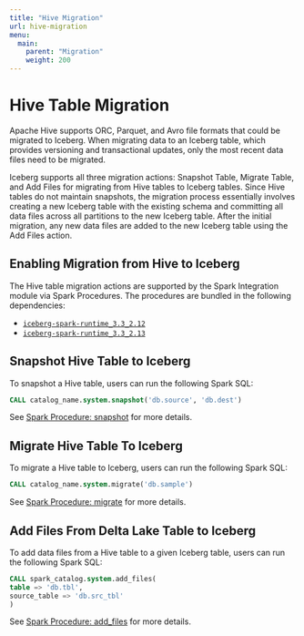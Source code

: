 ```yaml
---
title: "Hive Migration"
url: hive-migration
menu:
  main:
    parent: "Migration"
    weight: 200
---
```

<!--
 - Licensed to the Apache Software Foundation (ASF) under one or more
 - contributor license agreements.  See the NOTICE file distributed with
 - this work for additional information regarding copyright ownership.
 - The ASF licenses this file to You under the Apache License, Version 2.0
 - (the "License"); you may not use this file except in compliance with
 - the License.  You may obtain a copy of the License at
 -
 -   http://www.apache.org/licenses/LICENSE-2.0
 -
 - Unless required by applicable law or agreed to in writing, software
 - distributed under the License is distributed on an "AS IS" BASIS,
 - WITHOUT WARRANTIES OR CONDITIONS OF ANY KIND, either express or implied.
 - See the License for the specific language governing permissions and
 - limitations under the License.
 -->
# Hive Table Migration
Apache Hive supports ORC, Parquet, and Avro file formats that could be migrated to Iceberg.
When migrating data to an Iceberg table, which provides versioning and transactional updates, only the most recent data files need to be migrated.

Iceberg supports all three migration actions: Snapshot Table, Migrate Table, and Add Files for migrating from Hive tables to Iceberg tables. Since Hive tables do not maintain snapshots,
the migration process essentially involves creating a new Iceberg table with the existing schema and committing all data files across all partitions to the new Iceberg table.
After the initial migration, any new data files are added to the new Iceberg table using the Add Files action.

## Enabling Migration from Hive to Iceberg
The Hive table migration actions are supported by the Spark Integration module via Spark Procedures. The procedures are bundled in the following dependencies:
- [`iceberg-spark-runtime_3.3_2.12`](https://repo1.maven.org/maven2/org/apache/iceberg/iceberg-spark-runtime-3.3_2.12/1.2.0/iceberg-spark-runtime-3.3_2.12-1.2.0.jar)
- [`iceberg-spark-runtime_3.3_2.13`](https://repo1.maven.org/maven2/org/apache/iceberg/iceberg-spark-runtime-3.3_2.13/1.2.0/iceberg-spark-runtime-3.3_2.13-1.2.0.jar)

## Snapshot Hive Table to Iceberg
To snapshot a Hive table, users can run the following Spark SQL:
```sql
CALL catalog_name.system.snapshot('db.source', 'db.dest')
```
See [Spark Procedure: snapshot](../spark-procedures/#snapshot) for more details.

## Migrate Hive Table To Iceberg
To migrate a Hive table to Iceberg, users can run the following Spark SQL:
```sql
CALL catalog_name.system.migrate('db.sample')
```
See [Spark Procedure: migrate](../spark-procedures/#migrate) for more details.

## Add Files From Delta Lake Table to Iceberg
To add data files from a Hive table to a given Iceberg table, users can run the following Spark SQL:
```sql
CALL spark_catalog.system.add_files(
table => 'db.tbl',
source_table => 'db.src_tbl'
)
```
See [Spark Procedure: add_files](../spark-procedures/#add_files) for more details.
